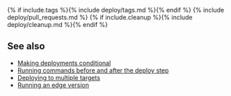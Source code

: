 {% if include.tags %}{% include deploy/tags.md %}{% endif %}
{% include deploy/pull_requests.md %}
{% if include.cleanup %}{% include deploy/cleanup.md %}{% endif %}

## See also

* [Making deployments conditional](/user/deployment-v2/conditional)
* [Running commands before and after the deploy step](/user/deployment-v2/#running-commands-before-and-after-the-deploy-step)
* [Deploying to multiple targets](http://localhost:4000/user/deployment-v2/#deploying-to-multiple-targets)
* [Running an edge version](/user/deployment-v2/#running-an-edge-version)
